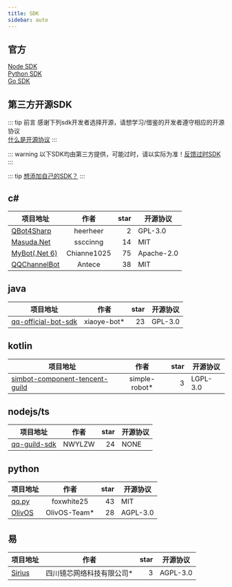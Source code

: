 ```yaml
---
title: SDK
sidebar: auto
---
```


 ## 官方

[Node SDK](https://bot.q.qq.com/wiki/develop/nodesdk/)  
[Python SDK](https://bot.q.qq.com/wiki/develop/pythonsdk/)  
[Go SDK](https://pkg.go.dev/github.com/tencent-connect/botgo)

<h2>第三方开源SDK</h2>

::: tip 前言
感谢下列sdk开发者选择开源，请想学习/借鉴的开发者遵守相应的开源协议  
[什么是开源协议](/docs/third/open_source_protocol.html)
:::

::: warning
以下SDK均由第三方提供，可能过时，请以实际为准！[反馈过时SDK](/about/contact.html#反馈)
:::

::: tip
[想添加自己的SDK？](/about/contact.html#sdk)
:::

 ## c#

| 项目地址 | 作者 | star | 开源协议 |
| ------- |:----:| ----:| -------- |
[QBot4Sharp](https://github.com/heerheer/QBot4Sharp) | heerheer | 2 | GPL-3.0 |
[Masuda.Net](https://github.com/ssccinng/Masuda.Net) | ssccinng | 14 | MIT |
[MyBot(.Net 6)](https://github.com/Chianne1025/QQChannelFramework) | Chianne1025 | 75 | Apache-2.0 |
[QQChannelBot](https://github.com/Antecer/QQChannelBot) | Antece | 38 | MIT |

 ## java

| 项目地址 | 作者 | star | 开源协议 |
| ------- |:----:| ----:| -------- |
[qq-official-bot-sdk](https://github.com/xiaoye-bot/qq-official-bot-sdk) | xiaoye-bot* | 23 | GPL-3.0 |

 ## kotlin

| 项目地址 | 作者 | star | 开源协议 |
| ------- |:----:| ----:| -------- |
[simbot-component-tencent-guild](https://github.com/simple-robot/simbot-component-tencent-guild) | simple-robot* | 3 | LGPL-3.0

 ## nodejs/ts

| 项目地址 | 作者 | star | 开源协议 |
| ------- |:----:| ----:| -------- |
[qq-guild-sdk](https://github.com/NWYLZW/qq-guild-sdk) | NWYLZW | 24 | NONE |

 ## python

| 项目地址 | 作者 | star | 开源协议 |
| ------- |:----:| ----:| -------- |
[qq.py](https://github.com/foxwhite25/qq.py) | foxwhite25 | 43 | MIT |
[OlivOS](https://github.com/OlivOS-Team/OlivOS) | OlivOS-Team* | 28 | AGPL-3.0 |

 ## 易
 
 | 项目地址 | 作者 | star | 开源协议 |
 | ------- |:----:| ----:| -------- |
 [Sirius](https://gitee.com/sichuan-mirror-core-network/sirius-bot) | 四川镜芯网络科技有限公司* | 3 | AGPL-3.0 |
